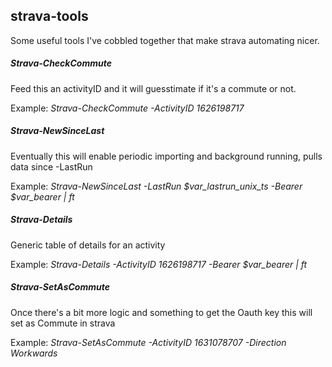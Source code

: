 ## strava-tools
Some useful tools I've cobbled together that make strava automating nicer.

##### Strava-CheckCommute
Feed this an activityID and it will guesstimate if it's a commute or not.

Example: _Strava-CheckCommute -ActivityID 1626198717_

##### Strava-NewSinceLast
Eventually this will enable periodic importing and background running, pulls data since -LastRun

Example: _Strava-NewSinceLast -LastRun $var_lastrun_unix_ts -Bearer $var_bearer | ft_

##### Strava-Details
Generic table of details for an activity

Example: _Strava-Details -ActivityID 1626198717 -Bearer $var_bearer | ft_

##### Strava-SetAsCommute
Once there's a bit more logic and something to get the Oauth key this will set as Commute in strava

Example: _Strava-SetAsCommute -ActivityID 1631078707 -Direction Workwards_